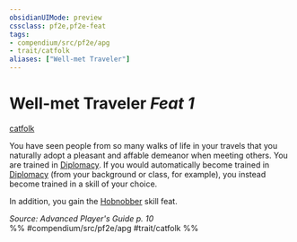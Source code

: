 ```yaml
---
obsidianUIMode: preview
cssclass: pf2e,pf2e-feat
tags:
- compendium/src/pf2e/apg
- trait/catfolk
aliases: ["Well-met Traveler"]
---
```

# Well-met Traveler  *Feat 1*  
[catfolk](/rules/traits/catfolk-b1.md)  


You have seen people from so many walks of life in your travels that you naturally adopt a pleasant and affable demeanor when meeting others. You are trained in [Diplomacy](/compendium/skills.md#Diplomacy). If you would automatically become trained in [Diplomacy](/compendium/skills.md#Diplomacy) (from your background or class, for example), you instead become trained in a skill of your choice.

In addition, you gain the [Hobnobber](/compendium/feats/hobnobber.md) skill feat.

*Source: Advanced Player's Guide p. 10*  
%% #compendium/src/pf2e/apg #trait/catfolk %%